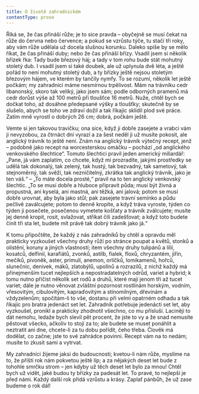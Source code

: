 ```yaml
---
title: O životě zahradnickém
contentType: prose
---
```


<section>

Říká se, že čas přináší růže; je to sice pravda – obyčejně se musí čekat na růže do června nebo července; a pokud se vzrůstu týče, tu stačí tři roky, aby vám růže udělala už docela slušnou korunku. Daleko spíše by se mělo říkat, že čas přináší duby; nebo že čas přináší břízy. Vsadil jsem si několik břízek řka: Tady bude březový háj; a tady v tom rohu bude stát mohutný stoletý dub. I vsadil jsem si také doubek, ale už uplynula dvě léta, a ještě pořád to není mohutný stoletý dub, a ty břízky ještě nejsou stoletým březovým hájem, ve kterém by tančily nymfy. To se rozumí, několik let ještě počkám; my zahradníci máme nesmírnou trpělivost. Mám na trávníku cedr libanonský, skoro tak veliký, jako jsem sám; podle odborných pramenů má cedr dorůst výše až 100 metrů při tloušťce 16 metrů. Nuže, chtěl bych se dočkat toho, až dosáhne předepsané výšky a tloušťky; skutečně by se slušelo, abych se toho ve zdraví dožil a tak říkajíc sklidil plod své práce. Zatím mně vyrostl o dobrých 26 cm; dobrá, počkám ještě.

Vemte si jen takovou travičku; ona sice, když ji dobře zasejete a vrabci vám ji nevyzobou, za čtrnáct dní vyrazí a za šest neděl ji už musíte pokosit, ale anglický trávník to ještě není. Znám na anglický trávník výtečný recept, jenž – podobně jako recept na worcesterskou omáčku – pochází „od anglického venkovského šlechtice“. Tomuto šlechtici pravil jeden americký miliardář: „Pane, já vám zaplatím, co chcete, když mi prozradíte, jakými prostředky se udělá tak dokonalý, tak zelený, tak hustý, tak bezvadný, tak sametový, tak stejnoměrný, tak svěží, tak nezničitelný, zkrátka tak anglický trávník, jako je ten váš.“ – „To máte docela prosté,“ pravil na to ten anglický venkovský šlechtic. „To se musí dobře a hluboce připravit půda; musí být živná a propustná, ani kyselá, ani mastná, ani těžká, ani jalová; potom se musí dobře urovnat, aby byla jako stůl; pak zasejete travní semínko a půdu pečlivě zaválcujete; potom to denně kropíte, a když tráva vyroste, týden co týden ji posečete, posečenou vymetete košťaty a trávník zválcujete; musíte jej denně kropit, rosit, svlažovat, stříkat čili zadešťovat; a když toto budete činit tři sta let, budete mít právě tak dobrý trávník jako já.“

K tomu připočtěte, že každý z nás zahradníků by chtěl a opravdu měl prakticky vyzkoušet všechny druhy růží po stránce poupat a květů, stonků a olistění, koruny a jiných vlastností; item všechny druhy tulipánů a lilií, kosatců, delfinií, karafiátů, zvonků, astilb, fialek, floxů, chryzantém, jiřin, mečíků, pivoněk, aster, primulí, anemon, orlíčků, lomikamenů, hořců, slunečnic, denivek, máků, zlatobýlů, upolínů a rozrazilů, z nichž každý má přinejmenším tucet nejlepších a nepostradatelných odrůd, variet a hybrid; k tomu nutno přičíst několik set rodů a druhů, které mají jenom tři až tucet variet; dále je nutno věnovat zvláštní pozornost rostlinám horským, vodním, vřesovitým, cibulovitým, kapraďovitým a stínomilným, dřevinám a vždyzelenům; spočítám-li to vše, dostanu při velmi opatrném odhadu a tak říkajíc pro bratra jedenáct set let. Zahradník potřebuje jedenácti set let, aby vyzkoušel, pronikl a prakticky zhodnotil všechno, co mu přísluší. Laciněji to dát nemohu, ledaže bych slevil pět procent, že jste to vy a že snad nemusíte pěstovat všecko, ačkoliv to stojí za to; ale budete se muset ponáhlit a neztratit ani dne, chcete-li za tu dobu pořídit, čeho třeba. Člověk má dodělat, co začne; jste to své zahrádce povinni. Recept vám na to nedám; musíte to zkusit sami a vytrvat.

My zahradníci žijeme jaksi do budoucnosti; kvetou-li nám růže, myslíme na to, že příští rok nám pokvetou ještě líp; a za nějakých deset let bude z tohohle smrčku strom – jen kdyby už těch deset let bylo za mnou! Chtěl bych už vidět, jaké budou ty břízky za padesát let. To pravé, to nejlepší je před námi. Každý další rok přidá vzrůstu a krásy. Zaplať pánbůh, že už zase budeme o rok dál!

</section>

[^1]: Trvalky. _Pozn. red._

[^2]: Odnož. _Pozn. red._

[^3]: Pověrečné zaříkávání. _Pozn. red._

[^4]: Hněv opěvuj, bohyně. _Pozn. red._

[^5]: Kyselá slatinná zemina, rašelina. _Pozn. red._

[^6]: Rašeliník. _Pozn. red._

[^7]: Krondaro/kromdar – lejno. _Pozn. red._

[^8]: Shawl (angl.) – pléd, přehoz. _Pozn. red._

[^9]: Pochodové tempo. _Pozn. red._

[^10]: Odnož, řízek. _Pozn. red._

[^11]: Pontus euxinus – lat. název pro severní pobřeží Černého moře. _Pozn. red_.

[^12]: Zvyková pravidla. _Pozn. red._

[^13]: Kněžská pokrývka hlavy. _Pozn. red._

[^14]: Sečná i bodná orientální zbraň se zahnutou čepelí. _Pozn. red._

[^15]: Kybelé – v řec. mytologii maloasijská bohyně uctívaná jako „velká matka bohů a všeho živého“. _Pozn. red._

[^16]: Hromadný nástup. _Pozn. red._

[^17]: Lámavá, křehká. _Pozn. red._

[^18]: Arne Novák (1880–1939), literární kritik a historik. _Pozn. red._

[^19]: Zdeněk Nejedlý (1878–1962), historik, muzikolog, umělecký kritik, politik, později ministr školství (ve funkci v letech 1945–1946, 1948–1953). _Pozn. red._

[^20]: Rojnice, z. něm. Schwarmlinie, tj. rozmístění bojové jednotky v řadě. _Pozn. red._
